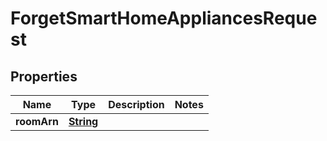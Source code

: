 

# ForgetSmartHomeAppliancesRequest


## Properties

| Name | Type | Description | Notes |
|------------ | ------------- | ------------- | -------------|
|**roomArn** | [**String**](String.md) |  |  |



